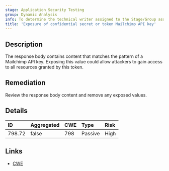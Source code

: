 ```yaml
---
stage: Application Security Testing
group: Dynamic Analysis
info: To determine the technical writer assigned to the Stage/Group associated with this page, see https://handbook.gitlab.com/handbook/product/ux/technical-writing/#assignments
title: 'Exposure of confidential secret or token Mailchimp API key'
---
```


## Description

The response body contains content that matches the pattern of a Mailchimp API key.
Exposing this value could allow attackers to gain access to all resources granted by this token.

## Remediation

Review the response body content and remove any exposed values.

## Details

| ID | Aggregated | CWE | Type | Risk |
|:---|:-----------|:----|:-----|:-----|
| 798.72 | false | 798 | Passive | High |

## Links

- [CWE](https://cwe.mitre.org/data/definitions/798.html)

